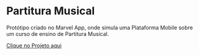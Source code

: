 # Partitura Musical

Protótipo criado no Marvel App, onde simula uma Plataforma Mobile sobre um curso de ensino de Partitura Musical.

[Clique no Projeto aqui](https://marvelapp.com/prototype/2baj457g/screen/82133401)
